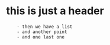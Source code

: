 # this is just a header
        - then we have a list
        - and another point
        - and one last one
